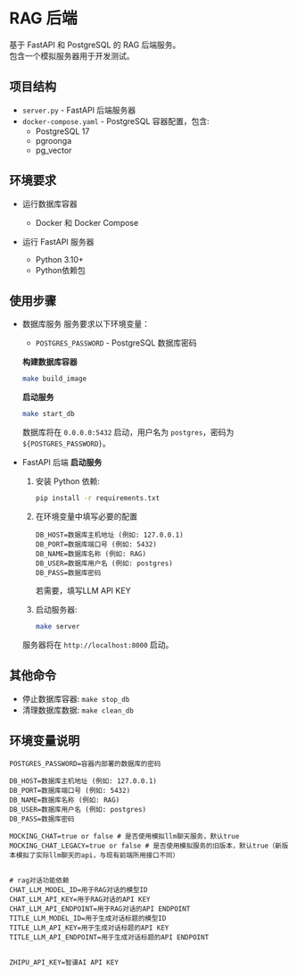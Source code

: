 # RAG 后端

基于 FastAPI 和 PostgreSQL 的 RAG 后端服务。   
包含一个模拟服务器用于开发测试。

## 项目结构

- `server.py` - FastAPI 后端服务器
- `docker-compose.yaml` - PostgreSQL 容器配置，包含:
  - PostgreSQL 17
  - pgroonga
  - pg_vector

## 环境要求

- 运行数据库容器
    - Docker 和 Docker Compose

- 运行 FastAPI 服务器
    - Python 3.10+
    - Python依赖包

## 使用步骤

- 数据库服务
    服务要求以下环境变量：
    - `POSTGRES_PASSWORD` - PostgreSQL 数据库密码

    **构建数据库容器**
    ```bash
    make build_image
    ```
    
    **启动服务**
    ```bash
    make start_db
    ```

    数据库将在 `0.0.0.0:5432` 启动，用户名为 `postgres`，密码为 `${POSTGRES_PASSWORD}`。


- FastAPI 后端
    **启动服务**

    1. 安装 Python 依赖:
        ```bash
        pip install -r requirements.txt
        ```

    2. 在环境变量中填写必要的配置
        ```dot-env
        DB_HOST=数据库主机地址 (例如: 127.0.0.1)
        DB_PORT=数据库端口号 (例如: 5432)
        DB_NAME=数据库名称 (例如: RAG)
        DB_USER=数据库用户名 (例如: postgres)
        DB_PASS=数据库密码
        ```
        若需要，填写LLM API KEY

    3. 启动服务器:
        ```bash
        make server
        ```

    服务器将在 `http://localhost:8000` 启动。

## 其他命令

- 停止数据库容器: `make stop_db`
- 清理数据库数据: `make clean_db`

## 环境变量说明
```.env
POSTGRES_PASSWORD=容器内部署的数据库的密码

DB_HOST=数据库主机地址 (例如: 127.0.0.1)
DB_PORT=数据库端口号 (例如: 5432)
DB_NAME=数据库名称 (例如: RAG)
DB_USER=数据库用户名 (例如: postgres)
DB_PASS=数据库密码

MOCKING_CHAT=true or false # 是否使用模拟llm聊天服务，默认true
MOCKING_CHAT_LEGACY=true or false # 是否使用模拟服务的旧版本，默认true（新版本模拟了实际llm聊天的api，与现有前端所用接口不同）


# rag对话功能依赖
CHAT_LLM_MODEL_ID=用于RAG对话的模型ID
CHAT_LLM_API_KEY=用于RAG对话的API KEY
CHAT_LLM_API_ENDPOINT=用于RAG对话的API ENDPOINT
TITLE_LLM_MODEL_ID=用于生成对话标题的模型ID
TITLE_LLM_API_KEY=用于生成对话标题的API KEY
TITLE_LLM_API_ENDPOINT=用于生成对话标题的API ENDPOINT


ZHIPU_API_KEY=智谱AI API KEY
```